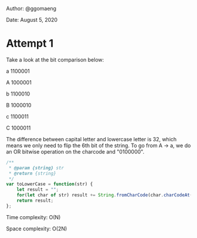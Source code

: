 Author: @ggomaeng

Date: August 5, 2020

# Attempt 1

Take a look at the bit comparison below:

a 1100001

A 1000001

b 1100010

B 1000010

c 1100011

C 1000011

The difference between capital letter and lowercase letter is 32, which means we only need to flip the 6th bit of the string. To go from A -> a, we do an OR bitwise operation on the charcode and "0100000".

```js
/**
 * @param {string} str
 * @return {string}
 */
var toLowerCase = function(str) {
    let result = "";
    for(let char of str) result += String.fromCharCode(char.charCodeAt(0) | 32);
    return result;
};
```


Time complexity: O(N)

Space complexity: O(2N)

